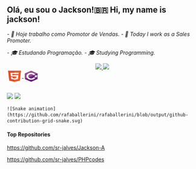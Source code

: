 
## Olá, eu sou o Jackson!🇧🇷 Hi, my name is jackson!


*- 💼 Hoje trabalho como Promotor de Vendas.*
*- 💼 Today I work as a Sales Promoter.*

*- 🎓 Estudando Programação.*
*- 🎓 Studying Programming.*

<div align="center">
  <a href="https://github.com/sr-jalves">
  <img height="180em" src="https://github-readme-stats.vercel.app/api?username=sr-jalves&show_icons=true&theme=dark&include_all_commits=true&count_private=true"/>
  <img height="180em" src="https://github-readme-stats.vercel.app/api/top-langs/?username=sr-jalves&layout=compact&langs_count=7&theme=dark"/>
</div>
  
<img align="center" alt="Rafa-HTML" height="30" width="40" src="https://raw.githubusercontent.com/devicons/devicon/master/icons/html5/html5-original.svg">
  <img align="center" alt="Rafa-Csharp" height="30" width="40" src="https://raw.githubusercontent.com/devicons/devicon/master/icons/csharp/csharp-original.svg">
 
  ##
  <div>
   
  <a href="https://www.instagram.com/ll.jack.ll/" target="_blank"><img src="https://img.shields.io/badge/-Instagram-%23E4405F?style=for-the-badge&logo=instagram&logoColor=white" target="_blank"></a>
  <a href="https://www.linkedin.com/in/jackson-alves-597095248/" target="_blank"><img src="https://img.shields.io/badge/-LinkedIn-%230077B5?style=for-the-badge&logo=linkedin&logoColor=white" target="_blank"></a> 
 
    ![Snake animation](https://github.com/rafaballerini/rafaballerini/blob/output/github-contribution-grid-snake.svg)

 </div>
  
  #### Top Repositories

<https://github.com/sr-jalves/Jackson-A>
 
 
 <https://github.com/sr-jalves/PHPcodes>
  
